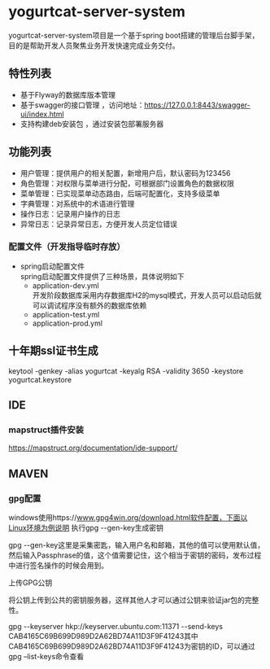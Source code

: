 # yogurtcat-server-system
yogurtcat-server-system项目是一个基于spring boot搭建的管理后台脚手架，目的是帮助开发人员聚焦业务开发快速完成业务交付。
## 特性列表
- 基于Flyway的数据库版本管理  
- 基于swagger的接口管理 ，访问地址：https://127.0.0.1:8443/swagger-ui/index.html
- 支持构建deb安装包 ，通过安装包部署服务器

## 功能列表
- 用户管理：提供用户的相关配置，新增用户后，默认密码为123456
- 角色管理：对权限与菜单进行分配，可根据部门设置角色的数据权限
- 菜单管理：已实现菜单动态路由，后端可配置化，支持多级菜单
- 字典管理：对系统中的术语进行管理
- 操作日志：记录用户操作的日志
- 异常日志：记录异常日志，方便开发人员定位错误

### 配置文件（开发指导临时存放）
- spring启动配置文件  
spring启动配置文件提供了三种场景，具体说明如下
    - application-dev.yml  
    开发阶段数据库采用内存数据库H2的mysql模式，开发人员可以启动后就可以调试程序没有额外的数据库依赖
    - application-test.yml
    - application-prod.yml

## 十年期ssl证书生成
keytool -genkey -alias yogurtcat -keyalg RSA -validity 3650 -keystore yogurtcat.keystore

##  IDE
### mapstruct插件安装
https://mapstruct.org/documentation/ide-support/


##  MAVEN
### gpg配置
windows使用https://www.gpg4win.org/download.html软件配置，下面以Linux环境为例说明
执行gpg --gen-key生成密钥

gpg --gen-key这里是采集密匙，输入用户名和邮箱，其他的值可以使用默认值，然后输入Passphrase的值，这个值需要记住，这个相当于密钥的密码，发布过程中进行签名操作的时候会用到。

上传GPG公钥

将公钥上传到公共的密钥服务器，这样其他人才可以通过公钥来验证jar包的完整性。

gpg --keyserver hkp://keyserver.ubuntu.com:11371 --send-keys CAB4165C69B699D989D2A62BD74A11D3F9F41243其中CAB4165C69B699D989D2A62BD74A11D3F9F41243为密钥的ID，可以通过gpg –list-keys命令查看




